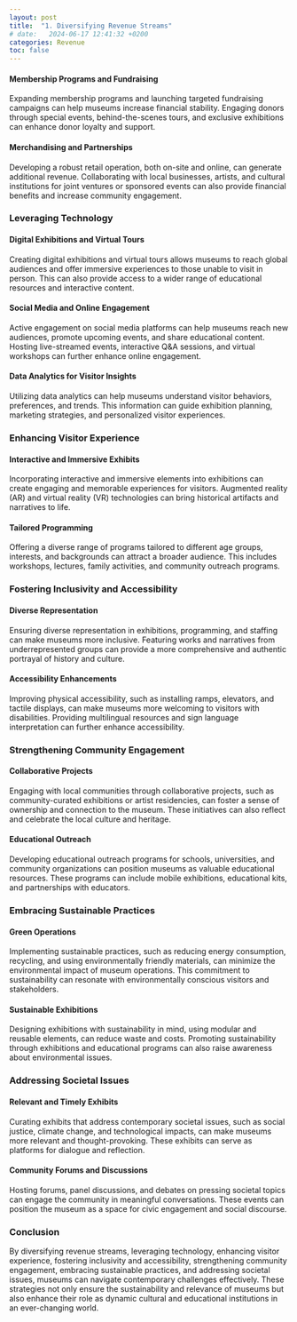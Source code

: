 ```yaml
---
layout: post
title:  "1. Diversifying Revenue Streams"
# date:   2024-06-17 12:41:32 +0200
categories: Revenue
toc: false
---
```


#### **Membership Programs and Fundraising**
Expanding membership programs and launching targeted fundraising campaigns can help museums increase financial stability. Engaging donors through special events, behind-the-scenes tours, and exclusive exhibitions can enhance donor loyalty and support.

#### **Merchandising and Partnerships**
Developing a robust retail operation, both on-site and online, can generate additional revenue. Collaborating with local businesses, artists, and cultural institutions for joint ventures or sponsored events can also provide financial benefits and increase community engagement.

### **Leveraging Technology**

#### **Digital Exhibitions and Virtual Tours**
Creating digital exhibitions and virtual tours allows museums to reach global audiences and offer immersive experiences to those unable to visit in person. This can also provide access to a wider range of educational resources and interactive content.

#### **Social Media and Online Engagement**
Active engagement on social media platforms can help museums reach new audiences, promote upcoming events, and share educational content. Hosting live-streamed events, interactive Q&A sessions, and virtual workshops can further enhance online engagement.

#### **Data Analytics for Visitor Insights**
Utilizing data analytics can help museums understand visitor behaviors, preferences, and trends. This information can guide exhibition planning, marketing strategies, and personalized visitor experiences.

### **Enhancing Visitor Experience**

#### **Interactive and Immersive Exhibits**
Incorporating interactive and immersive elements into exhibitions can create engaging and memorable experiences for visitors. Augmented reality (AR) and virtual reality (VR) technologies can bring historical artifacts and narratives to life.

#### **Tailored Programming**
Offering a diverse range of programs tailored to different age groups, interests, and backgrounds can attract a broader audience. This includes workshops, lectures, family activities, and community outreach programs.

### **Fostering Inclusivity and Accessibility**

#### **Diverse Representation**
Ensuring diverse representation in exhibitions, programming, and staffing can make museums more inclusive. Featuring works and narratives from underrepresented groups can provide a more comprehensive and authentic portrayal of history and culture.

#### **Accessibility Enhancements**
Improving physical accessibility, such as installing ramps, elevators, and tactile displays, can make museums more welcoming to visitors with disabilities. Providing multilingual resources and sign language interpretation can further enhance accessibility.

### **Strengthening Community Engagement**

#### **Collaborative Projects**
Engaging with local communities through collaborative projects, such as community-curated exhibitions or artist residencies, can foster a sense of ownership and connection to the museum. These initiatives can also reflect and celebrate the local culture and heritage.

#### **Educational Outreach**
Developing educational outreach programs for schools, universities, and community organizations can position museums as valuable educational resources. These programs can include mobile exhibitions, educational kits, and partnerships with educators.

### **Embracing Sustainable Practices**

#### **Green Operations**
Implementing sustainable practices, such as reducing energy consumption, recycling, and using environmentally friendly materials, can minimize the environmental impact of museum operations. This commitment to sustainability can resonate with environmentally conscious visitors and stakeholders.

#### **Sustainable Exhibitions**
Designing exhibitions with sustainability in mind, using modular and reusable elements, can reduce waste and costs. Promoting sustainability through exhibitions and educational programs can also raise awareness about environmental issues.

### **Addressing Societal Issues**

#### **Relevant and Timely Exhibits**
Curating exhibits that address contemporary societal issues, such as social justice, climate change, and technological impacts, can make museums more relevant and thought-provoking. These exhibits can serve as platforms for dialogue and reflection.

#### **Community Forums and Discussions**
Hosting forums, panel discussions, and debates on pressing societal topics can engage the community in meaningful conversations. These events can position the museum as a space for civic engagement and social discourse.

### **Conclusion**

By diversifying revenue streams, leveraging technology, enhancing visitor experience, fostering inclusivity and accessibility, strengthening community engagement, embracing sustainable practices, and addressing societal issues, museums can navigate contemporary challenges effectively. These strategies not only ensure the sustainability and relevance of museums but also enhance their role as dynamic cultural and educational institutions in an ever-changing world.